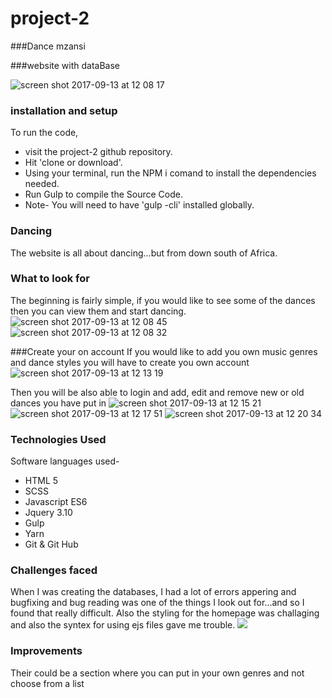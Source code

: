 # project-2

###Dance mzansi

###website with dataBase


![screen shot 2017-09-13 at 12 08 17](https://user-images.githubusercontent.com/27218761/30374337-84126db2-987c-11e7-8896-e3cce68e8b7c.png)



### installation and setup

To run the code,

* visit the project-2 github repository.
* Hit 'clone or download'.
* Using your terminal, run the NPM i comand to install the dependencies needed.
* Run Gulp to compile the  Source Code.
* Note- You will need to have 'gulp -cli' installed globally. 



### Dancing

The website is all about dancing...but from down south of Africa. 

### What to look for 
The beginning is fairly simple, if you would like to see some of the dances then you can view them and start dancing.
![screen shot 2017-09-13 at 12 08 45](https://user-images.githubusercontent.com/27218761/30374405-c5da39a0-987c-11e7-85b3-878d33789435.png)
![screen shot 2017-09-13 at 12 08 32](https://user-images.githubusercontent.com/27218761/30374435-dafced28-987c-11e7-83bb-5f28f4618b86.png)



###Create your on account
If you would like to add you own music genres and dance styles you will have to create you own account
![screen shot 2017-09-13 at 12 13 19](https://user-images.githubusercontent.com/27218761/30374468-f711e72a-987c-11e7-9984-d02129fe5723.png)

Then you will be also able to login and add, edit and remove new or old dances you have put in 
![screen shot 2017-09-13 at 12 15 21](https://user-images.githubusercontent.com/27218761/30374563-47aeb820-987d-11e7-9cc4-dcfaba215a6b.png)
![screen shot 2017-09-13 at 12 17 51](https://user-images.githubusercontent.com/27218761/30374662-97ab121a-987d-11e7-864a-e0b254253acc.png)
![screen shot 2017-09-13 at 12 20 34](https://user-images.githubusercontent.com/27218761/30374767-f9ea97f2-987d-11e7-96cd-9590a72ccf63.png)



### Technologies Used 

Software languages used-

* HTML 5
* SCSS
* Javascript ES6
* Jquery 3.10
* Gulp
* Yarn
* Git & Git Hub


### Challenges faced
When I was creating the databases, I had a lot of errors appering and bugfixing and bug reading was one of the things I look out for...and so I found that really difficult. Also the styling for the homepage was challaging and also the syntex for using ejs files gave me trouble.
![](public/assets/screenshot-5.png)


### Improvements
Their could be a section where you can put in your own genres and not choose from a list
